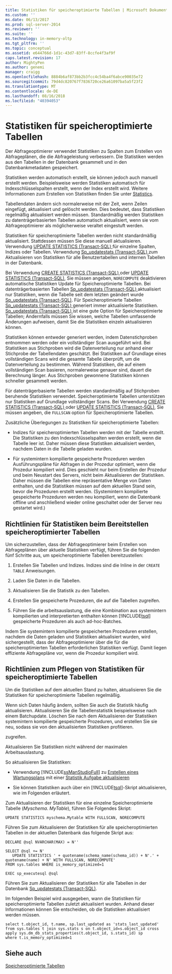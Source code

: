 ```yaml
---
title: Statistiken für speicheroptimierte Tabellen | Microsoft Dokumentation
ms.custom: ''
ms.date: 06/13/2017
ms.prod: sql-server-2014
ms.reviewer: ''
ms.suite: ''
ms.technology: in-memory-oltp
ms.tgt_pltfrm: ''
ms.topic: conceptual
ms.assetid: e644766d-1d1c-43d7-83ff-8ccfe4f3af9f
caps.latest.revision: 17
author: MightyPen
ms.author: genemi
manager: craigg
ms.openlocfilehash: 8884b6af873bb2b3fcc4c54ba4f6abce90035e72
ms.sourcegitcommit: 79d4dc820767f7836720ce26a61097ba5a5f23f2
ms.translationtype: MT
ms.contentlocale: de-DE
ms.lasthandoff: 08/16/2018
ms.locfileid: "40394053"
---
```

# <a name="statistics-for-memory-optimized-tables"></a>Statistiken für speicheroptimierte Tabellen
  Der Abfrageoptimierer verwendet Statistiken zu Spalten zum Erstellen von Abfrageplänen, die die Abfrageleistung verbessern. Die Statistiken werden aus den Tabellen in der Datenbank gesammelt und in den Datenbankmetadaten gespeichert.  
  
 Statistiken werden automatisch erstellt, sie können jedoch auch manuell erstellt werden. Beispielsweise werden Statistiken automatisch für Indexschlüsselspalten erstellt, wenn der Index erstellt wird. Weitere Informationen zum Erstellen von Statistiken finden Sie unter [Statistics](../statistics/statistics.md).  
  
 Tabellendaten ändern sich normalerweise mit der Zeit, wenn Zeilen eingefügt, aktualisiert und gelöscht werden. Dies bedeutet, dass Statistiken regelmäßig aktualisiert werden müssen. Standardmäßig werden Statistiken zu datenträgerbasierten Tabellen automatisch aktualisiert, wenn sie vom Abfrageoptimierer als möglicherweise veraltet eingestuft werden.  
  
 Statistiken für speicheroptimierte Tabellen werden nicht standardmäßig aktualisiert. Stattdessen müssen Sie diese manuell aktualisieren. Verwendung [UPDATE STATISTICS &#40;Transact-SQL&#41; ](/sql/t-sql/statements/update-statistics-transact-sql) für einzelne Spalten, Indizes oder Tabellen. Verwendung [Sp_updatestats &#40;Transact-SQL&#41; ](/sql/relational-databases/system-stored-procedures/sp-updatestats-transact-sql) zum Aktualisieren von Statistiken für alle Benutzertabellen und internen Tabellen in der Datenbank.  
  
 Bei Verwendung [CREATE STATISTICS &#40;Transact-SQL&#41; ](/sql/t-sql/statements/create-statistics-transact-sql) oder [UPDATE STATISTICS &#40;Transact-SQL&#41;](/sql/t-sql/statements/update-statistics-transact-sql), Sie müssen angeben, `NORECOMPUTE` deaktivieren automatische Statistiken Update für Speicheroptimierte Tabellen. Bei datenträgerbasierten Tabellen [Sp_updatestats &#40;Transact-SQL&#41; ](/sql/relational-databases/system-stored-procedures/sp-updatestats-transact-sql) aktualisiert nur Statistiken, wenn die Tabelle seit dem letzten geändert wurde [Sp_updatestats &#40;Transact-SQL&#41;](/sql/relational-databases/system-stored-procedures/sp-updatestats-transact-sql). Für Speicheroptimierte Tabellen [Sp_updatestats &#40;Transact-SQL&#41; ](/sql/relational-databases/system-stored-procedures/sp-updatestats-transact-sql) generiert immer aktualisierte Statistiken. [Sp_updatestats &#40;Transact-SQL&#41; ](/sql/relational-databases/system-stored-procedures/sp-updatestats-transact-sql) ist eine gute Option für Speicheroptimierte Tabellen; Andernfalls müssen Sie wissen, welche Tabellen umfassende Änderungen aufweisen, damit Sie die Statistiken einzeln aktualisieren können.  
  
 Statistiken können entweder generiert werden, indem Datenstichproben entnommen werden oder ein vollständiger Scan ausgeführt wird. Bei Statistiken aus Stichproben wird die Datenverteilung nur anhand einer Stichprobe der Tabellendaten geschätzt. Bei Statistiken auf Grundlage eines vollständigen Scans wird die gesamte Tabelle überprüft, um die Datenverteilung zu bestimmen. Während Statistiken, die auf einem vollständigen Scan basieren, normalerweise genauer sind, dauert die Berechnung länger. Aus Stichproben gewonnene Statistiken können schneller gesammelt werden.  
  
 Für datenträgerbasierte Tabellen werden standardmäßig auf Stichproben beruhende Statistiken verwendet. Speicheroptimierte Tabellen unterstützen nur Statistiken auf Grundlage vollständiger Scans. Bei Verwendung [CREATE STATISTICS &#40;Transact-SQL&#41; ](/sql/t-sql/statements/create-statistics-transact-sql) oder [UPDATE STATISTICS &#40;Transact-SQL&#41;](/sql/t-sql/statements/update-statistics-transact-sql), Sie müssen angeben, die `FULLSCAN` option für Speicheroptimierte Tabellen.  
  
 Zusätzliche Überlegungen zu Statistiken für speicheroptimierte Tabellen:  
  
-   Indizes für speicheroptimierten Tabellen werden mit der Tabelle erstellt. Die Statistiken zu den Indexschlüsselspalten werden erstellt, wenn die Tabelle leer ist. Daher müssen diese Statistiken aktualisiert werden, nachdem Daten in die Tabelle geladen wurden.  
  
-   Für systemintern kompilierte gespeicherte Prozeduren werden Ausführungspläne für Abfragen in der Prozedur optimiert, wenn die Prozedur kompiliert wird. Dies geschieht nur beim Erstellen der Prozedur und beim Neustart des Servers, nicht beim Aktualisieren der Statistiken. Daher müssen die Tabellen eine repräsentative Menge von Daten enthalten, und die Statistiken müssen auf dem aktuellen Stand sein, bevor die Prozeduren erstellt werden. (Systemintern kompilierte gespeicherte Prozeduren werden neu kompiliert, wenn die Datenbank offline und anschließend wieder online geschaltet oder der Server neu gestartet wird.)  
  
## <a name="guidelines-for-statistics-when-deploying-memory-optimized-tables"></a>Richtlinien für Statistiken beim Bereitstellen speicheroptimierter Tabellen  
 Um sicherzustellen, dass der Abfrageoptimierer beim Erstellen von Abfrageplänen über aktuelle Statistiken verfügt, führen Sie die folgenden fünf Schritte aus, um speicheroptimierte Tabellen bereitzustellen:  
  
1.  Erstellen Sie Tabellen und Indizes. Indizes sind die Inline in der `CREATE TABLE` Anweisungen.  
  
2.  Laden Sie Daten in die Tabellen.  
  
3.  Aktualisieren Sie die Statistik zu den Tabellen.  
  
4.  Erstellen Sie gespeicherte Prozeduren, die auf die Tabellen zugreifen.  
  
5.  Führen Sie die arbeitsauslastung, die eine Kombination aus systemintern kompilierten und interpretierten enthalten können [!INCLUDE[tsql](../../../includes/tsql-md.md)] gespeicherte Prozeduren als auch ad-hoc-Batches.  
  
 Indem Sie systemintern kompilierte gespeicherten Prozeduren erstellen, nachdem die Daten geladen und Statistiken aktualisiert wurden, wird sichergestellt, dass der Abfrageoptimierer über die für die speicheroptimierten Tabellen erforderlichen Statistiken verfügt. Damit liegen effiziente Abfragepläne vor, wenn die Prozedur kompiliert wird.  
  
## <a name="guidelines-for-maintaining-statistics-on-memory-optimized-tables"></a>Richtlinien zum Pflegen von Statistiken für speicheroptimierte Tabellen  
 Um die Statistiken auf dem aktuellen Stand zu halten, aktualisieren Sie die Statistiken für speicheroptimierte Tabellen regelmäßig.  
  
 Wenn sich Daten häufig ändern, sollten Sie auch die Statistik häufig aktualisieren. Aktualisieren Sie die Tabellenstatistik beispielsweise nach einem Batchupdate. Löschen Sie nach dem Aktualisieren der Statistiken systemintern kompilierte gespeicherte Prozeduren, und erstellen Sie sie neu, sodass sie von den aktualisierten Statistiken profitieren.  
  
 zugreifen.  
  
 Aktualisieren Sie Statistiken nicht während der maximalen Arbeitsauslastung.  
  
 So aktualisieren Sie Statistiken:  
  
-   Verwendung [!INCLUDE[ssManStudioFull](../../includes/ssmanstudiofull-md.md)] zu [Erstellen eines Wartungsplans](../maintenance-plans/create-a-maintenance-plan.md) mit einer [Statistik Aufgabe aktualisieren](../maintenance-plans/update-statistics-task-maintenance-plan.md)  
  
-   Sie können Statistiken auch über ein [!INCLUDE[tsql](../../../includes/tsql-md.md)]-Skript aktualisieren, wie im Folgenden erläutert.  
  
 Zum Aktualisieren der Statistiken für eine einzelne Speicheroptimierte Tabelle (*Myschema*. *MyTable*), führen Sie Folgendes Skript:  
  
```  
UPDATE STATISTICS myschema.Mytable WITH FULLSCAN, NORECOMPUTE  
```  
  
 Führen Sie zum Aktualisieren der Statistiken für alle speicheroptimierten Tabellen in der aktuellen Datenbank das folgende Skript aus:  
  
```tsql  
DECLARE @sql NVARCHAR(MAX) = N''  
  
SELECT @sql += N'  
   UPDATE STATISTICS ' + quotename(schema_name(schema_id)) + N'.' + quotename(name) + N' WITH FULLSCAN, NORECOMPUTE'  
FROM sys.tables WHERE is_memory_optimized=1  
  
EXEC sp_executesql @sql  
```  
  
 Führen Sie zum Aktualisieren der Statistiken für alle Tabellen in der Datenbank [Sp_updatestats &#40;Transact-SQL&#41;](/sql/relational-databases/system-stored-procedures/sp-updatestats-transact-sql).  
  
 Im folgenden Beispiel wird ausgegeben, wann die Statistiken für speicheroptimierte Tabellen zuletzt aktualisiert wurden. Anhand dieser Informationen können Sie entscheiden, ob die Statistiken aktualisiert werden müssen.  
  
```tsql  
select t.object_id, t.name, sp.last_updated as 'stats_last_updated'  
from sys.tables t join sys.stats s on t.object_id=s.object_id cross apply sys.dm_db_stats_properties(t.object_id, s.stats_id) sp  
where t.is_memory_optimized=1  
```  
  
## <a name="see-also"></a>Siehe auch  
 [Speicheroptimierte Tabellen](memory-optimized-tables.md)  
  
  
